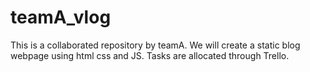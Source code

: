 # teamA_vlog
This is a collaborated repository by teamA. We will create a static blog webpage using html css and JS. Tasks are allocated through Trello.
